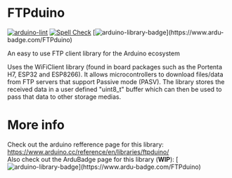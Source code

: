 # FTPduino
[![arduino-lint](https://github.com/karolis1115/FTPduino/actions/workflows/arduino-lint.yml/badge.svg?branch=main)](https://github.com/karolis1115/FTPduino/actions/workflows/arduino-lint.yml)
[![Spell Check](https://github.com/karolis1115/FTPduino/actions/workflows/spell-check.yml/badge.svg?branch=main)](https://github.com/karolis1115/FTPduino/actions/workflows/spell-check.yml)
[![arduino-library-badge](https://www.ardu-badge.com/badge/FTPduino.svg?)](https://www.ardu-badge.com/FTPduino)  

An easy to use FTP client library for the Arduino ecosystem

Uses the WiFiClient library (found in board packages such as the Portenta H7, ESP32 and ESP8266). 
It allows microcontrollers to download files/data from FTP servers that support Passive mode (PASV).
The library stores the received data in a user defined "uint8_t" buffer which can then be used to pass that data to other storage medias.


# More info
Check out the arduino refference page for this library: https://www.arduino.cc/reference/en/libraries/ftpduino/   
Also check out the ArduBadge page for this library (**WIP**): [![arduino-library-badge](https://www.ardu-badge.com/badge/FTPduino.svg?)](https://www.ardu-badge.com/FTPduino)
